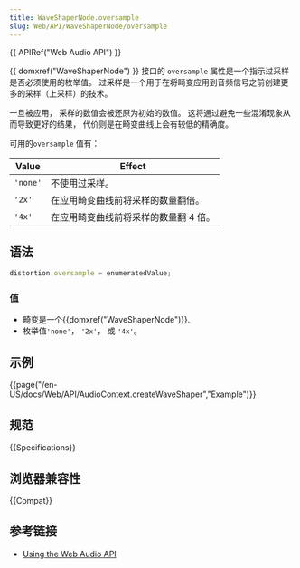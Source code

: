 ```yaml
---
title: WaveShaperNode.oversample
slug: Web/API/WaveShaperNode/oversample
---
```

{{ APIRef("Web Audio API") }}

{{ domxref("WaveShaperNode") }} 接口的 `oversample` 属性是一个指示过采样是否必须使用的枚举值。 过采样是一个用于在将畸变应用到音频信号之前创建更多的采样（上采样）的技术。

一旦被应用， 采样的数值会被还原为初始的数值。 这将通过避免一些混淆现象从而导致更好的结果， 代价则是在畸变曲线上会有较低的精确度。

可用的`oversample` 值有：

| Value    | Effect                                |
| -------- | ------------------------------------- |
| `'none'` | 不使用过采样。                        |
| `'2x'`   | 在应用畸变曲线前将采样的数量翻倍。    |
| `'4x'`   | 在应用畸变曲线前将采样的数量翻 4 倍。 |

## 语法

```js
distortion.oversample = enumeratedValue;
```

### 值

- 畸变是一个{{domxref("WaveShaperNode")}}.
- 枚举值`'none'`， `'2x'`， 或 `'4x'`。

## 示例

{{page("/en-US/docs/Web/API/AudioContext.createWaveShaper","Example")}}

## 规范

{{Specifications}}

## 浏览器兼容性

{{Compat}}

## 参考链接

- [Using the Web Audio API](/zh-CN/docs/Web_Audio_API/Using_Web_Audio_API)
